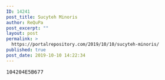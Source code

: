 ```yaml
---
ID: 14241
post_title: Sucyteh Minoris
author: ReQuPa
post_excerpt: ""
layout: post
permalink: >
  https://portalrepository.com/2019/10/10/sucyteh-minoris/
published: true
post_date: 2019-10-10 14:22:34
---
```

<pre>104204E5B677</pre>